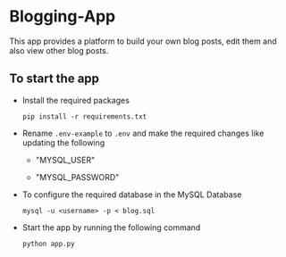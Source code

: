 # Blogging-App

This app provides a platform to build your own blog posts, edit them and also view other blog posts.

## To start the app

 - Install the required packages
    
    `pip install -r requirements.txt`
 
 - Rename `.env-example` to `.env` and make the required changes like updating the following
 
   - "MYSQL_USER" 
   
   - "MYSQL_PASSWORD"
   
 
 - To configure the required database in the MySQL Database
 
    `mysql -u <username> -p < blog.sql`
    
 - Start the app by running the following command
 
    `python app.py`
 

